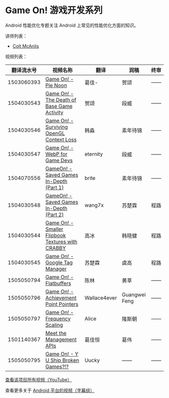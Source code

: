 # Game On! 游戏开发系列

Android 性能优化专题关注 Android 上常见的性能优化方面的知识。

讲师列表：

*   [Colt McAnlis](https://plus.google.com/+ColtMcAnlis)
 
视频列表：

| 翻译流水号 | 视频名称 | 翻译 | 润稿 | 终审 |
| -- | -- | -- | -- | -- |
| 1503060393 | [Game On! - Pie Noon](//pub.gfansub.com/Android/031-Game-On/1503060393-pie-noon.html)  | 葛佳- | 贺颂 | —— |
| 1504030543 | [Game On! - The Death of Base Game Activity](http://pub.gfansub.com/Android/031-Game-On/1504030543-the-death-of-base-game-activity.html)  | 贺颂 | 段威 | —— |
| 1504030546 | [Game On! - Surviving OpenGL Context Loss](http://pub.gfansub.com//Android/031-Game-On/1504030546-surviving-opengl-context-loss.html)  | 韩淼 | 素年待锦 | —— |
| 1504030547 | [Game On! - WebP for Game Devs](http://pub.gfansub.com//Android/031-Game-On/1504030547-webp-for-game-devs.html)  | eternity | 段威 | —— |
| 1504070556 | [GameOn! - Saved Games In-Depth (Part 1)](http://pub.gfansub.com//Android/031-Game-On/1504070556-saved-games-in-depth-part_1.html)  | brite | 素年待锦 | —— |
| 1504030548 | [GameOn! - Saved Games In-Depth (Part 2)](http://pub.gfansub.com//Android/031-Game-On/1504030548-saved-games-in-depth-part_2.html)  | wang7x | 苏楚霖 | 程路 |
| 1504030544 | [Game On! - Smaller Flipbook Textures with CRABBY](http://pub.gfansub.com//Android/031-Game-On/1504030544-smaller-flipbook-textures-with-crabby.html)  | 高冰 | 韩晓健 | 程路 |
| 1504030545 | [Game On! - Google Tag Manager](http://pub.gfansub.com//Android/031-Game-On/1504030545-google-tag-manager.html)  | 苏楚霖 | 虞高 | 程路 |
| 1505050794 | [Game On! - Flatbuffers](http://pub.gfansub.com//Android/031-Game-On/1505050794-flatbuffers.html)  | 陈林 | 黄莘 | —— |
| 1505050796 | [Game On! - Achievement Point Pointers](http://pub.gfansub.com//Android/031-Game-On/1505050796-achievement-point-pointers.html)  | Wallace4ever | Guangwei Feng | —— |
| 1505050797 | [Game On! - Frequency Scaling](http://pub.gfansub.com//Android/031-Game-On/1505050797-frequency-scaling.html)  | Alice | 隆斯朝 | ——	|
| 1501140367 | [Meet the Management APIs](http://pub.gfansub.com//Android/031-Game-On/1501140367-meet-the-management-apis.html)  | 葛佳恒 | 葛伟 | —— |
| 1505050795 | [Game On! - Y U Ship Broken Games?!?](http://pub.gfansub.com//Android/031-Game-On/1505050795-y-u-ship-broken-games.html)  | Uucky | —— | —— |

[查看该项目所有视频（YouTube）](https://www.youtube.com/playlist?list=PLOU2XLYxmsIKxwLEpFSWvCgdfEYlBQijk)

查看更多关于 [Android 平台的视频（字幕组）](http://pub.gfansub.com//Android/index.html)
